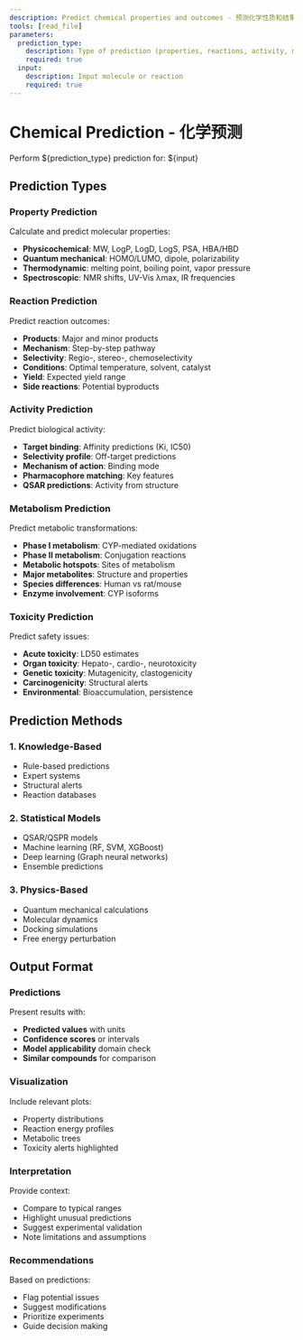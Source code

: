 ```yaml
---
description: Predict chemical properties and outcomes - 预测化学性质和结果
tools: [read_file]
parameters:
  prediction_type:
    description: Type of prediction (properties, reactions, activity, metabolism, toxicity)
    required: true
  input:
    description: Input molecule or reaction
    required: true
---
```


# Chemical Prediction - 化学预测

Perform ${prediction_type} prediction for: ${input}

## Prediction Types

### Property Prediction
Calculate and predict molecular properties:
- **Physicochemical**: MW, LogP, LogD, LogS, PSA, HBA/HBD
- **Quantum mechanical**: HOMO/LUMO, dipole, polarizability
- **Thermodynamic**: melting point, boiling point, vapor pressure
- **Spectroscopic**: NMR shifts, UV-Vis λmax, IR frequencies

### Reaction Prediction
Predict reaction outcomes:
- **Products**: Major and minor products
- **Mechanism**: Step-by-step pathway
- **Selectivity**: Regio-, stereo-, chemoselectivity
- **Conditions**: Optimal temperature, solvent, catalyst
- **Yield**: Expected yield range
- **Side reactions**: Potential byproducts

### Activity Prediction
Predict biological activity:
- **Target binding**: Affinity predictions (Ki, IC50)
- **Selectivity profile**: Off-target predictions
- **Mechanism of action**: Binding mode
- **Pharmacophore matching**: Key features
- **QSAR predictions**: Activity from structure

### Metabolism Prediction
Predict metabolic transformations:
- **Phase I metabolism**: CYP-mediated oxidations
- **Phase II metabolism**: Conjugation reactions
- **Metabolic hotspots**: Sites of metabolism
- **Major metabolites**: Structure and properties
- **Species differences**: Human vs rat/mouse
- **Enzyme involvement**: CYP isoforms

### Toxicity Prediction
Predict safety issues:
- **Acute toxicity**: LD50 estimates
- **Organ toxicity**: Hepato-, cardio-, neurotoxicity
- **Genetic toxicity**: Mutagenicity, clastogenicity
- **Carcinogenicity**: Structural alerts
- **Environmental**: Bioaccumulation, persistence

## Prediction Methods

### 1. Knowledge-Based
- Rule-based predictions
- Expert systems
- Structural alerts
- Reaction databases

### 2. Statistical Models
- QSAR/QSPR models
- Machine learning (RF, SVM, XGBoost)
- Deep learning (Graph neural networks)
- Ensemble predictions

### 3. Physics-Based
- Quantum mechanical calculations
- Molecular dynamics
- Docking simulations
- Free energy perturbation

## Output Format

### Predictions
Present results with:
- **Predicted values** with units
- **Confidence scores** or intervals
- **Model applicability** domain check
- **Similar compounds** for comparison

### Visualization
Include relevant plots:
- Property distributions
- Reaction energy profiles
- Metabolic trees
- Toxicity alerts highlighted

### Interpretation
Provide context:
- Compare to typical ranges
- Highlight unusual predictions
- Suggest experimental validation
- Note limitations and assumptions

### Recommendations
Based on predictions:
- Flag potential issues
- Suggest modifications
- Prioritize experiments
- Guide decision making
